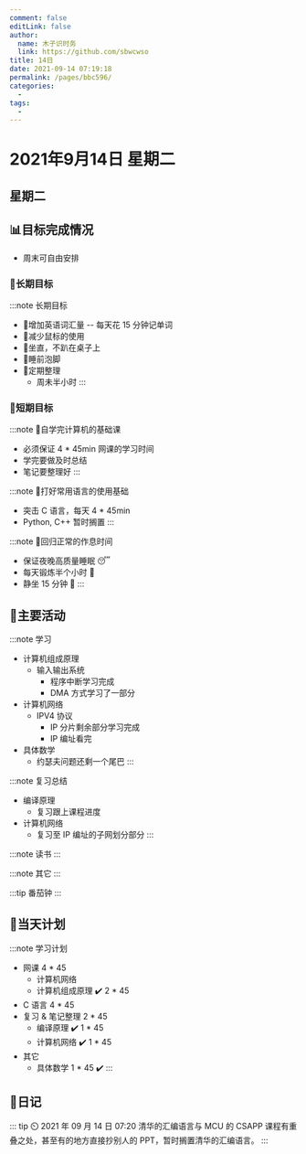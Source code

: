 ```yaml
---
comment: false
editLink: false
author: 
  name: 木子识时务
  link: https://github.com/sbwcwso
title: 14日
date: 2021-09-14 07:19:18
permalink: /pages/bbc596/
categories: 
  - 
tags: 
  - 
---
```


# 2021年9月14日 星期二

## 星期二

## 📊目标完成情况

* 周末可自由安排

### 🐺长期目标

:::note 长期目标
* 🚢增加英语词汇量 -- 每天花 15 分钟记单词
* 🚢减少鼠标的使用
* 🚢坐直，不趴在桌子上
* 🚢睡前泡脚
* 🚢定期整理
  * 周未半小时
:::

### 🐆短期目标

:::note 🚗自学完计算机的基础课
* 必须保证 4 * 45min 网课的学习时间
* 学完要做及时总结
* 笔记要整理好
:::

:::note 🚗打好常用语言的使用基础
* 突击 C 语言，每天 4 * 45min
* Python, C++ 暂时搁置
:::

:::note 🚗回归正常的作息时间
* 保证夜晚高质量睡眠 😴
* 每天锻炼半个小时 🏃
* 静坐 15 分钟 🙏
:::

## 🏃主要活动

:::note 学习
* 计算机组成原理
  * 输入输出系统
    * 程序中断学习完成
    * DMA 方式学习了一部分
* 计算机网络
  * IPV4 协议
    * IP 分片剩余部分学习完成
    * IP 编址看完
* 具体数学
  * 约瑟夫问题还剩一个尾巴
:::

:::note 复习总结
* 编译原理
  * 复习跟上课程进度
* 计算机网络
  * 复习至 IP 编址的子网划分部分
:::

:::note 读书
:::

:::note 其它
:::

:::tip 番茄钟
:::

## 📓当天计划

:::note 学习计划
* 网课 4 * 45
  * 计算机网络
  * 计算机组成原理  ✔️  2 * 45
* C 语言 4 * 45
* 复习 & 笔记整理 2 * 45
  * 编译原理  ✔️  1 * 45
  * 计算机网络 ✔️ 1 * 45
* 其它
  * 具体数学 1 * 45  ✔️
:::

## 🤔日记

::: tip ⏲️ 2021 年 09 月 14 日 07:20
清华的汇编语言与 MCU 的 CSAPP 课程有重叠之处，甚至有的地方直接抄别人的 PPT，暂时搁置清华的汇编语言。
:::
